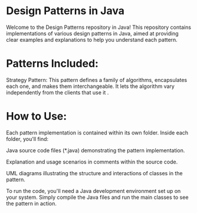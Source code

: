 
# Design Patterns in Java
 


Welcome to the Design Patterns repository in Java! This repository contains implementations of various design patterns in Java, aimed at providing clear examples and explanations to help you understand each pattern.

# Patterns Included:

Strategy Pattern: This pattern defines a family of algorithms, encapsulates each one, and makes them interchangeable. It lets the algorithm vary independently from the clients that use it .


# How to Use:


Each pattern implementation is contained within its own folder. Inside each folder, you'll find:

Java source code files (*.java) demonstrating the pattern implementation.

Explanation and usage scenarios in comments within the source code.

UML diagrams illustrating the structure and interactions of classes in the pattern.

To run the code, you'll need a Java development environment set up on your system. Simply compile the Java files and run the main classes to see the pattern in action.